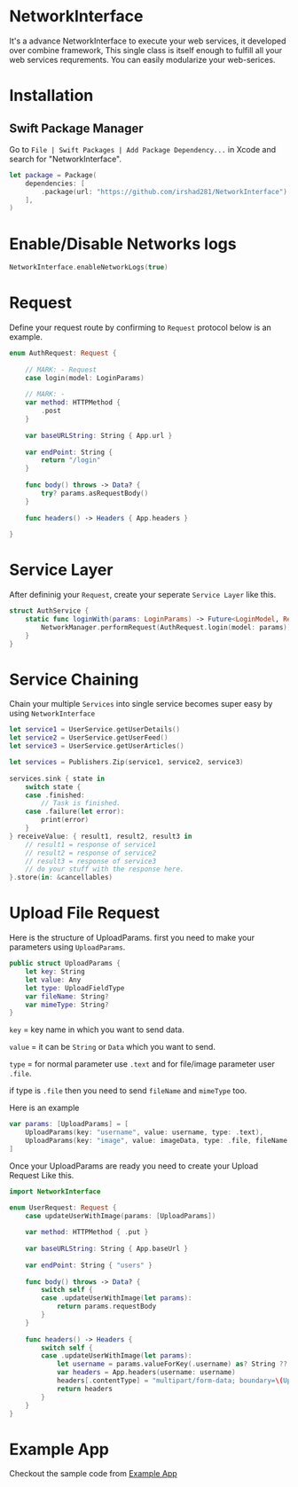 # NetworkInterface
It's a advance NetworkInterface to execute your web services, it developed over combine framework, This single class is itself enough to fulfill all your web services requrements. You can easily modularize your web-serices.

# Installation
## Swift Package Manager
Go to `File | Swift Packages | Add Package Dependency...` in Xcode and search for "NetworkInterface".
```swift
let package = Package(
    dependencies: [
        .package(url: "https://github.com/irshad281/NetworkInterface")
    ],
)
```

# Enable/Disable Networks logs

```swift
NetworkInterface.enableNetworkLogs(true)
````

# Request
Define your request route by confirming to `Request` protocol below is an example.

```swift
enum AuthRequest: Request {
    
    // MARK: - Request
    case login(model: LoginParams)
    
    // MARK: -
    var method: HTTPMethod {
        .post
    }
    
    var baseURLString: String { App.url }
    
    var endPoint: String {
        return "/login"
    }
    
    func body() throws -> Data? {
        try? params.asRequestBody()
    }
    
    func headers() -> Headers { App.headers }
        
}
```
# Service Layer

After defininig your `Request`, create your seperate `Service Layer` like this.

```swift
struct AuthService {
    static func loginWith(params: LoginParams) -> Future<LoginModel, RequestError> {
        NetworkManager.performRequest(AuthRequest.login(model: params))
    }
}
```

# Service Chaining 
Chain your multiple `Services` into single service becomes super easy by using `NetworkInterface`

```swift
let service1 = UserService.getUserDetails()
let service2 = UserService.getUserFeed()
let service3 = UserService.getUserArticles()

let services = Publishers.Zip(service1, service2, service3)
        
services.sink { state in
    switch state {
    case .finished:
        // Task is finished.
    case .failure(let error):
        print(error)
    }
} receiveValue: { result1, result2, result3 in
    // result1 = response of service1
    // result2 = response of service2
    // result3 = response of service3
    // do your stuff with the response here.
}.store(in: &cancellables)
```

# Upload File Request
Here is the structure of UploadParams. first you need to make your parameters using `UploadParams`.

```swift
public struct UploadParams {
    let key: String
    let value: Any
    let type: UploadFieldType
    var fileName: String?
    var mimeType: String?
}
```
`key` = key name in which you want to send data.

`value` = it can be `String` or `Data` which you want to send.

`type` = for normal parameter use `.text` and for file/image parameter user `.file`.

if type is `.file` then you need to send `fileName` and `mimeType` too. 

Here is an example

```swift
var params: [UploadParams] = [
    UploadParams(key: "username", value: username, type: .text),
    UploadParams(key: "image", value: imageData, type: .file, fileName: imageName, mimeType: "image/*")
]
````  

Once your UploadParams are ready you need to create your Upload Request Like this.

```swift
import NetworkInterface

enum UserRequest: Request {
    case updateUserWithImage(params: [UploadParams])
    
    var method: HTTPMethod { .put }
    
    var baseURLString: String { App.baseUrl }
    
    var endPoint: String { "users" }
    
    func body() throws -> Data? {
        switch self {
        case .updateUserWithImage(let params):
            return params.requestBody
        }
    }
    
    func headers() -> Headers {
        switch self {
        case .updateUserWithImage(let params):
            let username = params.valueForKey(.username) as? String ?? ""
            var headers = App.headers(username: username)
            headers[.contentType] = "multipart/form-data; boundary=\(UploadParams.boundary)"
            return headers
        }
    }
}

``` 
# Example App 
Checkout the sample code from [Example App](https://github.com/irshad281/ExampleApp)
